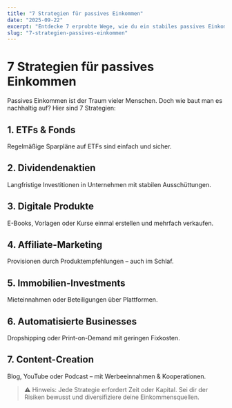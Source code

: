 ```yaml
---
title: "7 Strategien für passives Einkommen"
date: "2025-09-22"
excerpt: "Entdecke 7 erprobte Wege, wie du ein stabiles passives Einkommen aufbauen kannst."
slug: "7-strategien-passives-einkommen"
---
```


# 7 Strategien für passives Einkommen

Passives Einkommen ist der Traum vieler Menschen. Doch wie baut man es nachhaltig auf? Hier sind 7 Strategien:

## 1. ETFs & Fonds
Regelmäßige Sparpläne auf ETFs sind einfach und sicher.

## 2. Dividendenaktien
Langfristige Investitionen in Unternehmen mit stabilen Ausschüttungen.

## 3. Digitale Produkte
E-Books, Vorlagen oder Kurse einmal erstellen und mehrfach verkaufen.

## 4. Affiliate-Marketing
Provisionen durch Produktempfehlungen – auch im Schlaf.

## 5. Immobilien-Investments
Mieteinnahmen oder Beteiligungen über Plattformen.

## 6. Automatisierte Businesses
Dropshipping oder Print-on-Demand mit geringen Fixkosten.

## 7. Content-Creation
Blog, YouTube oder Podcast – mit Werbeeinnahmen & Kooperationen.

> ⚠️ Hinweis: Jede Strategie erfordert Zeit oder Kapital. Sei dir der Risiken bewusst und diversifiziere deine Einkommensquellen.
